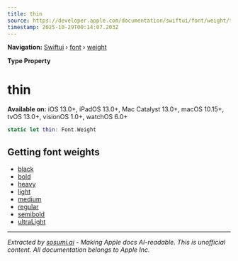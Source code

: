 ```yaml
---
title: thin
source: https://developer.apple.com/documentation/swiftui/font/weight/thin
timestamp: 2025-10-29T00:14:07.203Z
---
```


**Navigation:** [Swiftui](/documentation/swiftui) › [font](/documentation/swiftui/font) › [weight](/documentation/swiftui/font/weight)

**Type Property**

# thin

**Available on:** iOS 13.0+, iPadOS 13.0+, Mac Catalyst 13.0+, macOS 10.15+, tvOS 13.0+, visionOS 1.0+, watchOS 6.0+

```swift
static let thin: Font.Weight
```

## Getting font weights

- [black](/documentation/swiftui/font/weight/black)
- [bold](/documentation/swiftui/font/weight/bold)
- [heavy](/documentation/swiftui/font/weight/heavy)
- [light](/documentation/swiftui/font/weight/light)
- [medium](/documentation/swiftui/font/weight/medium)
- [regular](/documentation/swiftui/font/weight/regular)
- [semibold](/documentation/swiftui/font/weight/semibold)
- [ultraLight](/documentation/swiftui/font/weight/ultralight)

---

*Extracted by [sosumi.ai](https://sosumi.ai) - Making Apple docs AI-readable.*
*This is unofficial content. All documentation belongs to Apple Inc.*
